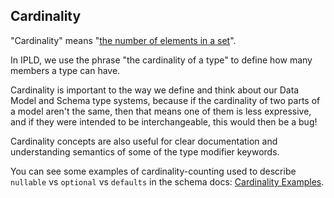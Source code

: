 Cardinality
-----------

"Cardinality" means "[the number of elements in a set](https://en.wikipedia.org/wiki/Cardinality)".

In IPLD, we use the phrase "the cardinality of a type" to define how many members a type can have.

Cardinality is important to the way we define and think about our Data Model and Schema type systems,
because if the cardinality of two parts of a model aren't the same, then that means one of them is less expressive,
and if they were intended to be interchangeable, this would then be a bug!

Cardinality concepts are also useful for clear documentation and understanding semantics of some of the type
modifier keywords.

You can see some examples of cardinality-counting used to describe `nullable` vs `optional` vs `defaults`
in the schema docs: [Cardinality Examples](../schema/schema-kinds.md#cardinality-examples).

